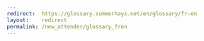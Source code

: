 ```yaml
---
redirect:  https://glossary.summerhays.net/en/glossary/fr-en
layout:    redirect
permalink: /new_attender/glossary_fren
---
```


